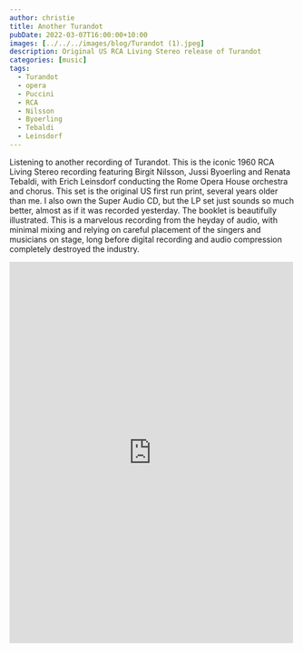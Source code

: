 ```yaml
---
author: christie
title: Another Turandot
pubDate: 2022-03-07T16:00:00+10:00
images: [../../../images/blog/Turandot (1).jpeg]
description: Original US RCA Living Stereo release of Turandot
categories: [music]
tags:
  - Turandot
  - opera
  - Puccini
  - RCA
  - Nilsson
  - Byoerling
  - Tebaldi
  - Leinsdorf
---
```


Listening to another recording of Turandot. This is the iconic 1960 RCA Living Stereo recording featuring Birgit Nilsson, Jussi Byoerling and Renata Tebaldi, with Erich Leinsdorf conducting the Rome Opera House orchestra and chorus.
This set is the original US first run print, several years older than me. I also own the Super Audio CD, but the LP set just sounds so much better, almost as if it was recorded yesterday. The booklet is beautifully illustrated.
This is a marvelous recording from the heyday of audio, with minimal mixing and relying on careful placement of the singers and musicians on stage, long before digital recording and audio compression completely destroyed the industry.

<iframe src="https://www.facebook.com/plugins/post.php?href=https%3A%2F%2Fwww.facebook.com%2Fchris1.tham%2Fposts%2Fpfbid02aCxJf9twk4uze15weszh5MAH542dgUTLmHfvmUtpub3iuzhGmw6WeyAJyFfsAL2Gl&show_text=true&width=500" width="500" height="671" style="border:none;overflow:hidden" scrolling="no" frameborder="0" allowfullscreen="true" allow="autoplay; clipboard-write; encrypted-media; picture-in-picture; web-share"></iframe>
